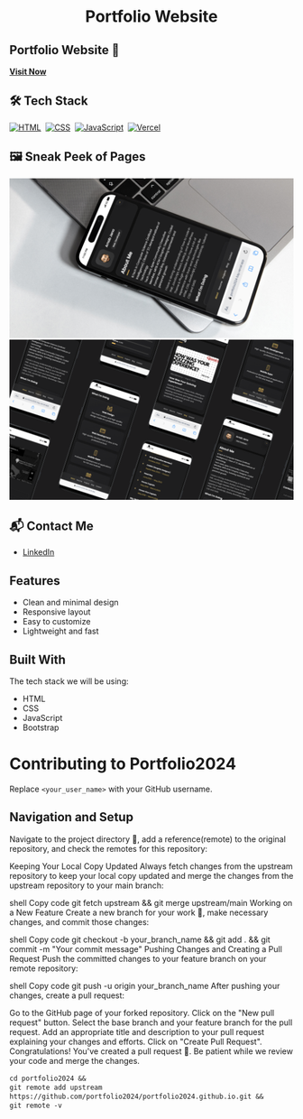 <h1 align="center">Portfolio Website</h1>
</p>

## Portfolio Website 🔗
[**Visit Now**](https://portfolio2024-bay.vercel.app/)

## 🛠️ Tech Stack
[![HTML](https://img.shields.io/badge/HTML5-%23E34F26.svg?&style=for-the-badge&logo=html5&logoColor=white)](https://github.com/arnabjena007/Portfolio-Website/search?l=html)&nbsp;
[![CSS](https://img.shields.io/badge/CSS3-%231572B6.svg?&style=for-the-badge&logo=css3&logoColor=white)](https://github.com/arnabjena007/Portfolio-Website/search?l=css)&nbsp;
[![JavaScript](https://img.shields.io/badge/JavaScript-%23323330.svg?&style=for-the-badge&logo=javascript&logoColor=%23F7DF1E)](https://github.com/arnabjena007/Portfolio-Website/search?l=javascript)&nbsp;
[![Vercel](https://img.shields.io/badge/Vercel-%23FF0000.svg?style=for-the-badge&logo=vercel&logoColor=white)](https://vercel.com/)

## 🖼️ Sneak Peek of Pages
<img src="./assets/1.png">
<img src="./assets/2.png">

## 📬 Contact Me
- [LinkedIn](https://www.linkedin.com/in/arnabjena/)

## Features
- Clean and minimal design
- Responsive layout
- Easy to customize
- Lightweight and fast

<!-- ABOUT THE PROJECT -->

## Built With

The tech stack we will be using:

- HTML
- CSS
- JavaScript
- Bootstrap

# Contributing to Portfolio2024

Replace `<your_user_name>` with your GitHub username.

## Navigation and Setup

Navigate to the project directory 📁, add a reference(remote) to the original repository, and check the remotes for this repository:

Keeping Your Local Copy Updated
Always fetch changes from the upstream repository to keep your local copy updated and merge the changes from the upstream repository to your main branch:

shell
Copy code
git fetch upstream &&
git merge upstream/main
Working on a New Feature
Create a new branch for your work 🌿, make necessary changes, and commit those changes:

shell
Copy code
git checkout -b your_branch_name &&
git add . &&
git commit -m "Your commit message"
Pushing Changes and Creating a Pull Request
Push the committed changes to your feature branch on your remote repository:

shell
Copy code
git push -u origin your_branch_name
After pushing your changes, create a pull request:

Go to the GitHub page of your forked repository.
Click on the "New pull request" button.
Select the base branch and your feature branch for the pull request.
Add an appropriate title and description to your pull request explaining your changes and efforts.
Click on "Create Pull Request".
Congratulations! You've created a pull request 🎉. Be patient while we review your code and merge the changes.

```shell
cd portfolio2024 &&
git remote add upstream https://github.com/portfolio2024/portfolio2024.github.io.git &&
git remote -v
